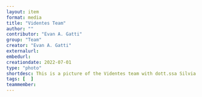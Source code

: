 ```yaml
---
layout: item
format: media
title: "Videntes Team"
author: ""
contributor: "Evan A. Gatti"
group: "Team"
creator: "Evan A. Gatti"
externalurl: 
embedurl: 
creationdate: 2022-07-01
type: "photo"
shortdesc: This is a picture of the Videntes team with dott.ssa Silvia Faccin, Conservatore manoscritti at the Fondazione Museo del Tesoro del Duomo e Archivio Capitolare
tags: [  ]
teammember: 
---
```

